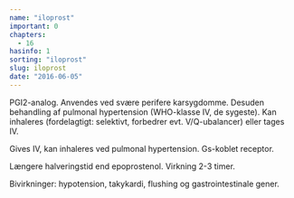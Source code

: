 ```yaml
---
name: "iloprost"
important: 0
chapters:
  - 16
hasinfo: 1
sorting: "iloprost"
slug: iloprost
date: "2016-06-05"
---
```


PGI2-analog. Anvendes ved svære perifere karsygdomme. Desuden behandling af
pulmonal hypertension (WHO-klasse IV, de sygeste). Kan inhaleres (fordelagtigt:
selektivt, forbedrer evt. V/Q-ubalancer) eller tages IV.

Gives IV, kan inhaleres ved pulmonal hypertension. Gs-koblet receptor.

Længere halveringstid end epoprostenol. Virkning 2-3 timer.

Bivirkninger: hypotension, takykardi, flushing og gastrointestinale gener.
